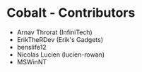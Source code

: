 # Cobalt - Contributors

- Arnav Throrat (InfiniTech)
- ErikTheRDev (Erik's Gadgets)
- benslife12
- Nicolas Lucien (lucien-rowan)
- MSWinNT
